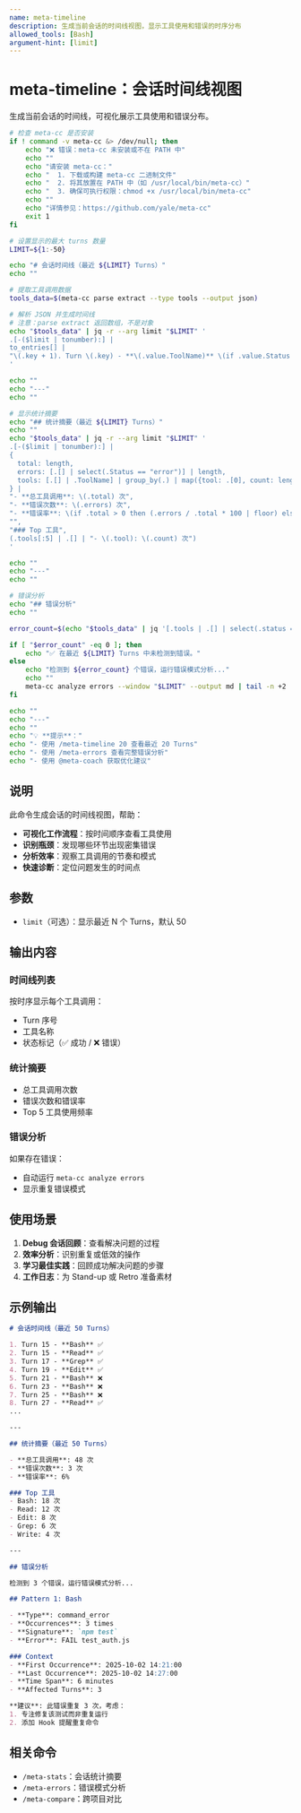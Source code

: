 ```yaml
---
name: meta-timeline
description: 生成当前会话的时间线视图，显示工具使用和错误的时序分布
allowed_tools: [Bash]
argument-hint: [limit]
---
```


# meta-timeline：会话时间线视图

生成当前会话的时间线，可视化展示工具使用和错误分布。

```bash
# 检查 meta-cc 是否安装
if ! command -v meta-cc &> /dev/null; then
    echo "❌ 错误：meta-cc 未安装或不在 PATH 中"
    echo ""
    echo "请安装 meta-cc："
    echo "  1. 下载或构建 meta-cc 二进制文件"
    echo "  2. 将其放置在 PATH 中（如 /usr/local/bin/meta-cc）"
    echo "  3. 确保可执行权限：chmod +x /usr/local/bin/meta-cc"
    echo ""
    echo "详情参见：https://github.com/yale/meta-cc"
    exit 1
fi

# 设置显示的最大 turns 数量
LIMIT=${1:-50}

echo "# 会话时间线（最近 ${LIMIT} Turns）"
echo ""

# 提取工具调用数据
tools_data=$(meta-cc parse extract --type tools --output json)

# 解析 JSON 并生成时间线
# 注意：parse extract 返回数组，不是对象
echo "$tools_data" | jq -r --arg limit "$LIMIT" '
.[-($limit | tonumber):] |
to_entries[] |
"\(.key + 1). Turn \(.key) - **\(.value.ToolName)** \(if .value.Status == "error" then "❌" else "✅" end)"
'

echo ""
echo "---"
echo ""

# 显示统计摘要
echo "## 统计摘要（最近 ${LIMIT} Turns）"
echo ""
echo "$tools_data" | jq -r --arg limit "$LIMIT" '
.[-($limit | tonumber):] |
{
  total: length,
  errors: [.[] | select(.Status == "error")] | length,
  tools: [.[] | .ToolName] | group_by(.) | map({tool: .[0], count: length}) | sort_by(.count) | reverse
} |
"- **总工具调用**: \(.total) 次",
"- **错误次数**: \(.errors) 次",
"- **错误率**: \(if .total > 0 then (.errors / .total * 100 | floor) else 0 end)%",
"",
"### Top 工具",
(.tools[:5] | .[] | "- \(.tool): \(.count) 次")
'

echo ""
echo "---"
echo ""

# 错误分析
echo "## 错误分析"
echo ""

error_count=$(echo "$tools_data" | jq '[.tools | .[] | select(.status == "error")] | length')

if [ "$error_count" -eq 0 ]; then
    echo "✅ 在最近 ${LIMIT} Turns 中未检测到错误。"
else
    echo "检测到 ${error_count} 个错误，运行错误模式分析..."
    echo ""
    meta-cc analyze errors --window "$LIMIT" --output md | tail -n +2
fi

echo ""
echo "---"
echo ""
echo "💡 **提示**："
echo "- 使用 /meta-timeline 20 查看最近 20 Turns"
echo "- 使用 /meta-errors 查看完整错误分析"
echo "- 使用 @meta-coach 获取优化建议"
```

## 说明

此命令生成会话的时间线视图，帮助：

- **可视化工作流程**：按时间顺序查看工具使用
- **识别瓶颈**：发现哪些环节出现密集错误
- **分析效率**：观察工具调用的节奏和模式
- **快速诊断**：定位问题发生的时间点

## 参数

- `limit`（可选）：显示最近 N 个 Turns，默认 50

## 输出内容

### 时间线列表
按时序显示每个工具调用：
- Turn 序号
- 工具名称
- 状态标记（✅ 成功 / ❌ 错误）

### 统计摘要
- 总工具调用次数
- 错误次数和错误率
- Top 5 工具使用频率

### 错误分析
如果存在错误：
- 自动运行 `meta-cc analyze errors`
- 显示重复错误模式

## 使用场景

1. **Debug 会话回顾**：查看解决问题的过程
2. **效率分析**：识别重复或低效的操作
3. **学习最佳实践**：回顾成功解决问题的步骤
4. **工作日志**：为 Stand-up 或 Retro 准备素材

## 示例输出

```markdown
# 会话时间线（最近 50 Turns）

1. Turn 15 - **Bash** ✅
2. Turn 15 - **Read** ✅
3. Turn 17 - **Grep** ✅
4. Turn 19 - **Edit** ✅
5. Turn 21 - **Bash** ❌
6. Turn 23 - **Bash** ❌
7. Turn 25 - **Bash** ❌
8. Turn 27 - **Read** ✅
...

---

## 统计摘要（最近 50 Turns）

- **总工具调用**: 48 次
- **错误次数**: 3 次
- **错误率**: 6%

### Top 工具
- Bash: 18 次
- Read: 12 次
- Edit: 8 次
- Grep: 6 次
- Write: 4 次

---

## 错误分析

检测到 3 个错误，运行错误模式分析...

## Pattern 1: Bash

- **Type**: command_error
- **Occurrences**: 3 times
- **Signature**: `npm test`
- **Error**: FAIL test_auth.js

### Context
- **First Occurrence**: 2025-10-02 14:21:00
- **Last Occurrence**: 2025-10-02 14:27:00
- **Time Span**: 6 minutes
- **Affected Turns**: 3

**建议**: 此错误重复 3 次，考虑：
1. 专注修复该测试而非重复运行
2. 添加 Hook 提醒重复命令
```

## 相关命令

- `/meta-stats`：会话统计摘要
- `/meta-errors`：错误模式分析
- `/meta-compare`：跨项目对比
